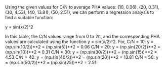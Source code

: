 Using the given values for C/N to average PHA values: (10, 0.06), (20, 0.31), (30, 4.53), (40,
13.81), (50, 2.51), we can perform a regression analysis to find a suitable function:

y = sin(x/2)^2

In this table, the C/N values range from 0 to 2π, and the corresponding PHA values are
calculated using the function y = sin(x/2)^2.
For,
C/N = 10: y = (np.sin(10/2))**2 = (np.sin(5))**2 = 0.06
C/N = 20: y = (np.sin(20/2))**2 = (np.sin(10))**2 = 0.31
C/N = 30: y = (np.sin(30/2))**2 = (np.sin(15))**2 = 4.53
C/N = 40: y = (np.sin(40/2))**2 = (np.sin(20))**2 = 13.81
C/N = 50: y = (np.sin(50/2))**2 = (np.sin(25))**2 = 2.51
